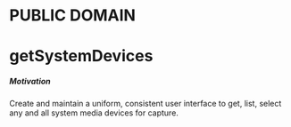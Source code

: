 # PUBLIC DOMAIN  

# getSystemDevices

<h5>Motivation</h5>

Create and maintain a uniform, consistent user interface to get, list, select any and all system media devices for capture.
